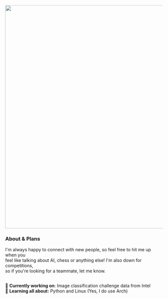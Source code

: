 <img src="https://i.imgur.com/AbzRAFL.png" width="712">
<h3>About & Plans</h3>
<p>I'm always happy to connect with new people, so feel free to hit me up when you<br>feel like talking about AI, chess or anything else! I'm also down for competitions,<br>so if you're looking for a teammate, let me know.</p>
<h2></h2>

🌊 **Currently working on**: Image classification challenge data from Intel<br>
📝 **Learning all about:** Python and Linux (Yes, I do use Arch)
